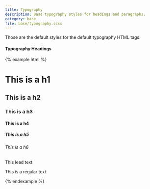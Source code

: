 ```yaml
---
title: Typography
description: Base typography styles for headings and paragraphs.
category: base
file: base/typography.scss
---
```


Those are the default styles for the default typography HTML tags.

#### Typography Headings

{% example html %}
<h1 class="type-h1">This is a h1</h1>
<h2 class="type-h2">This is a h2</h2>
<h3 class="type-h3">This is a h3</h3>
<h4 class="type-h4">This is a h4</h4>
<h5 class="type-h5">This is a h5</h5>
<h6 class="type-h6">This is a h6</h6>
<p class="type-lead">This lead text</p>
<p class="type-regular">This is a regular text</p>
{% endexample %}
